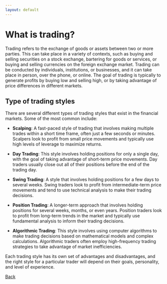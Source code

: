 ```yaml
---
layout: default
---
```


# What is trading?

Trading refers to the exchange of goods or assets between two or more parties. This can take place in a variety of contexts, such as buying and selling securities on a stock exchange, bartering for goods or services, or buying and selling currencies on the foreign exchange market. Trading can be conducted by individuals, institutions, or businesses, and it can take place in person, over the phone, or online. The goal of trading is typically to generate profits by buying low and selling high, or by taking advantage of price differences in different markets.

## Type of trading styles

There are several different types of trading styles that exist in the financial markets. Some of the most common include:

* **Scalping**: A fast-paced style of trading that involves making multiple trades within a short time frame, often just a few seconds or minutes. Scalpers look to profit from small price movements and typically use high levels of leverage to maximize returns.

* **Day Trading**: This style involves holding positions for only a single day, with the goal of taking advantage of short-term price movements. Day traders usually close out all of their positions before the end of the trading day.

* **Swing Trading**: A style that involves holding positions for a few days to several weeks. Swing traders look to profit from intermediate-term price movements and tend to use technical analysis to make their trading decisions.

* **Position Trading**: A longer-term approach that involves holding positions for several weeks, months, or even years. Position traders look to profit from long-term trends in the market and typically use fundamental analysis to inform their trading decisions.

* **Algorithmic Trading**: This style involves using computer algorithms to make trading decisions based on mathematical models and complex calculations. Algorithmic traders often employ high-frequency trading strategies to take advantage of market inefficiencies.

Each trading style has its own set of advantages and disadvantages, and the right style for a particular trader will depend on their goals, personality, and level of experience.

[Back](../)